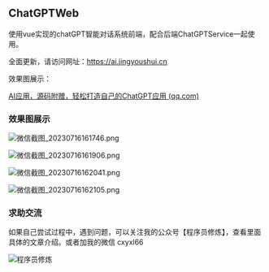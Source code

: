 ## ChatGPTWeb

使用vue实现的chatGPT智能对话系统前端，配合后端ChatGPTService一起使用。

全面更新，请访问网址：https://ai.jingyoushui.cn

效果图展示：

 [AI应用，源码附赠，轻松打造自己的ChatGPT应用 (qq.com)](https://mp.weixin.qq.com/s?__biz=MzIxMTgyODczNg==&mid=2247485447&idx=1&sn=a6d2b31460f8c613953229c2c6087f21&chksm=974e2168a039a87ee33ef225ff3f91eafa2f66e8aef8b4f3034e4f06de7c0a9c617b6e2cadaf&mpshare=1&srcid=0910tOKcBNPr2ctvOYpHy5GY&sharer_shareinfo=a601e39c2338b3d0201feb526dd9d1c2&sharer_shareinfo_first=a601e39c2338b3d0201feb526dd9d1c2&from=singlemessage&scene=1&subscene=10000&sessionid=1694348220&clicktime=1694352786&enterid=1694352786&ascene=1&fasttmpl_type=0&fasttmpl_fullversion=6846501-zh_CN-zip&fasttmpl_flag=0&realreporttime=1694352786751&devicetype=android-31&version=28002855&nettype=3gnet&lang=zh_CN&exportkey=n_ChQIAhIQQBFZlJh2jVb1vvV41%2BydhhLuAQIE97dBBAEAAAAAAIZ9K4BPM0EAAAAOpnltbLcz9gKNyK89dVj01fD99KRsX7Xr5%2BQfJQmUD65BOJHpu%2BP4%2BAy%2Bg%2Bcl9%2FhBc2K9CuzEm4gR%2Bch4aSDESMg7xIfj3FhVvSLmhUsSMjIa8%2BS9i8wg0MjjnDcc2kW13TcJuxukOwhyL24cK%2BRF8unvECw9QgpJC0REajtp%2F1NwO9oV4tdadVabSjKUErWA019AkEONmlYKSLSSAdQUPuM6TQYjb40HBPGe1L8ex5y9CNl84osEZVO745lUOj26wRBuh5mjdiE%2Blh1OZ4xdDqNL%2FJVEGsk%3D&pass_ticket=qLI56%2BdOGrZaOEyhI1oFW664t089gBTzlOpUIpOWJe4xGfm%2FgiQv%2BT6D5GsXOcDQ&wx_header=3) 



### 效果图展示

![微信截图_20230716161746.png](https://www.jingyoushui.cn/image/0012c158-9445-4cdf-b3d6-712d2bf34453.png)

![微信截图_20230716161906.png](https://www.jingyoushui.cn/image/9bb03de5-17d9-4666-89f7-38e8e40383b2.png)

![微信截图_20230716162041.png](https://www.jingyoushui.cn/image/12a4c797-e722-49b3-8271-61a873df0de4.png)

![微信截图_20230716162105.png](https://www.jingyoushui.cn/image/9d11c994-5a49-4f12-8070-6474216a8788.png)



### 求助交流

如果自己尝试过程中，遇到问题，可以关注我的公众号【程序员修炼】，查看里面具体的文章介绍。或者加我的微信 cxyxl66

![程序员修炼](https://www.jingyoushui.cn/image/e6ea2efe-d0d7-487a-b7a5-c8bf0ee7d005.jpg)
